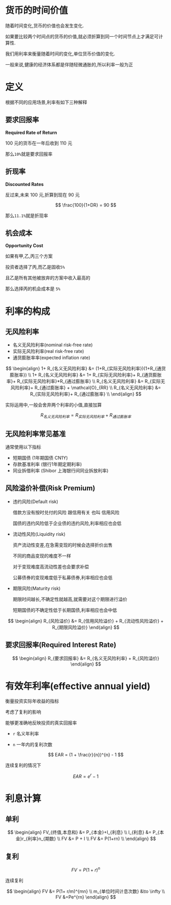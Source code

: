 # 货币的时间价值

随着时间变化,货币的价值也会发生变化.

如果要比较两个时间点的货币的价值,就必须折算到同一个时间节点上才满足可计算性.

我们用利率来衡量随着时间的变化,单位货币价值的变化.

一般来说,健康的经济体系都是伴随轻微通胀的,所以利率一般为正

# 定义

根据不同的应用场景,利率有如下三种解释

## 要求回报率

**Required Rate of Return**

100 元的货币在一年后收到 110 元

那么`10%`就是要求回报率

## 折现率

**Discounted Rates**

反过来,未来 100 元,折算到现在 90 元

$$
\frac{100}{1+DR} = 90
$$

那么`11.1%`就是折现率

## 机会成本

**Opportunity Cost**

如果有甲,乙,丙三个方案

投资者选择了丙,而乙是固收`5%`

且乙是所有其他被放弃的方案中收入最高的

那么选择丙的机会成本是 `5%`

# 利率的构成

## 无风险利率

- 名义无风险利率(nominal risk-free rate)
- 实际无风险利率(real risk-free rate)
- 通货膨胀率率(expected inflation rate)

$$
\begin{align}
1+ R_{名义无风险利率} &= (1+R_{实际无风险利率})(1+R_{通货膨胀率}) \\
1+ R_{名义无风险利率} &= 1+ R_{实际无风险利率}+ R_{通货膨胀率}+  R_{实际无风险利率}*R_{通过膨胀率} \\
R_{名义无风险利率} &= R_{实际无风险利率}+ R_{通过膨胀率} + \mathcal{O}_{RR} \\
R_{名义无风险利率} &= R_{实际无风险利率}+ R_{通过膨胀率}  \\
\end{align}
$$

实际运用中,一般会舍弃两个利率的小值,直接加算

$$R_{名义无风险利率} = R_{实际无风险利率}+ R_{通过膨胀率}$$

## 无风险利率常见基准

通常使用以下指标

- 短期国债 (1年期国债 CN1Y)
- 存款基准利率 (银行1年期定期利率)
- 同业拆借利率 (Shibor 上海银行间同业拆放利率)

## 风险溢价补偿(Risk Premium)

- 违约风险(Default risk)

  借款方没有按时兑付的风险 跟信用有关 也叫 信用风险

  国债的违约风险低于企业债的违约风险,利率相应也会低

- 流动性风险(Liquidity risk)

  资产流动性变差,在急需变现的时候会选择折价出售

  不同的商品变现的难度不一样

  对于变现难度高流动性差也会要求补偿

  公募债券的变现难度低于私募债券,利率相应也会低

- 期限风险(Maturity risk)

  期限时间越长,不确定性就越高,就需要对这个期限进行溢价

  短期国债的不确定性低于长期国债,利率相应也会中低

$$
\begin{align}
R_{风险溢价} &= R_{信用风险溢价} + R_{流动性风险溢价} + R_{期限风险溢价}
\end{align}
$$

## 要求回报率(Required Interest Rate)

$$
\begin{align}
R_{要求回报率} &= R_{名义无风险利率} + R_{风险溢价}
\end{align}
$$

# 有效年利率(effective annual yield)

衡量投资实际年收益的指标

考虑了复利的影响

能够更准确地反映投资的真实回报率

- `r` 名义年利率

- `n` 一年内的复利次数

$$
EAR = (1 + \frac{r}{n})^{n} - 1
$$

连续复利的情况下

$$
EAR = e^{r}-1
$$

# 利息计算

## 单利

$$
\begin{align}
FV_{终值,本息和} &= P_{本金}+I_{利息}  \\
I_{利息} &= P_{本金}r_{利率}n_{期数} \\
FV &= P + I \\
FV &= P(1+rn) \\
\end{align}
$$

## 复利


$$
FV = P(1+r)^{n}
$$

连续复利

$$
\begin{align}
FV &= P(1+ r/m)^{mn} \\
m_{单位时间计息次数} &\to \infty \\
FV &=Pe^{rn}
\end{align}
$$
